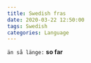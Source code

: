 ```yaml
---
title: Swedish fras
date: 2020-03-22 12:50:00
tags: Swedish
categories: Language
---
```


`än så länge:`  **so far**